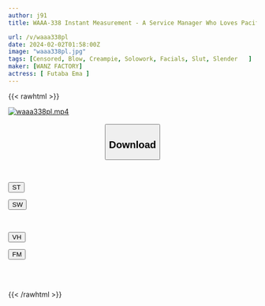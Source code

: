 ```yaml
---
author: j91
title: WAAA-338 Instant Measurement - A Service Manager Who Loves Pacifiers Pulls Out His Cock And Cums 22 Times In A Training Camp, Emma Futaba

url: /v/waaa338pl
date: 2024-02-02T01:58:00Z
image: "waaa338pl.jpg"
tags: [Censored, Blow, Creampie, Solowork, Facials, Slut, Slender	]
maker: [WANZ FACTORY]
actress: [ Futaba Ema ]
---
```



{{< rawhtml >}}

<div class="video" data-videoid="ldazrzAR1Kf7ke7">
    <a href="javascript:;">
        <img src="/v/waaa338pl/waaa338pl.jpg" width="WIDTH" height="HEIGHT" alt="waaa338pl.mp4" loading="lazy">
    </a>
</div>

<script type="text/javascript" src="https://j91.asia/asset/on-demand-st.js"></script>

<br>
  <link rel="stylesheet" href="https://j91.asia/asset/bs5.css">
  
  <center>
  <button class="btn btn-primary" type="button" data-bs-toggle="collapse" data-bs-target=".multi-collapse" aria-expanded="false" aria-controls="multiCollapseExample1 multiCollapseExample2"><h2>Download</h2></button></center>
</p>
<div class="row">
  <div class="col">
    <div class="collapse multi-collapse" id="multiCollapseExample1">
      <div class="card card-body">
	      	      <br>
<div class="buttons">  
<p><a href="https://streamtape.to/v/ldazrzAR1Kf7ke7" target="_blank"><button class="btn-hover color-3"><i class="fa fa-download"></i> ST</button></a></p>
<p><a href="https://flaswish.com/dn7vxjwytdhy" target="_blank"><button class="btn-hover color-2"><i class="fa fa-download"></i> SW</button></a></p></div>
    </div>
  </div>
</div>
  <div class="col">
    <div class="collapse multi-collapse" id="multiCollapseExample2">
      <div class="card card-body">
	      <br>
<div class="buttons">
<p><a href="javascript:;" target="_blank"><button class="btn-hover color-9"><i class="fa fa-download"></i> VH</button></a></p>
<p><a href="javascript:;" target="_blank"><button class="btn-hover color-8"><i class="fa fa-download"></i> FM</button></a></p></div>
<br><br>
      </div>
    </div>
  </div>
</div>

{{< /rawhtml >}}